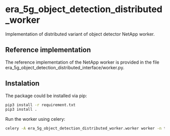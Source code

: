 # era_5g_object_detection_distributed_worker

Implementation of distributed variant of object detector NetApp worker. 

## Reference implementation

The reference implementation of the NetApp worker is provided in the file era_5g_object_detection_distributed_interface/worker.py.

## Instalation

The package could be installed via pip:

```bash
pip3 install -r requirement.txt
pip3 install .
```

Run the worker using celery:
```bash
celery -A era_5g_object_detection_distributed_worker.worker worker -n test --concurrency 1 -P solo 
```
